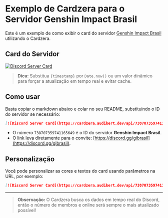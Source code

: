 # Exemplo de Cardzera para o Servidor Genshin Impact Brasil

Este é um exemplo de como exibir o card do servidor [Genshin Impact Brasil](https://discord.gg/gibrasil) utilizando o Cardzera.

## Card do Servidor

[![Discord Server Card](https://cardzera.audibert.dev/api/738707359741165649?t={timestamp})](https://discord.gg/gibrasil)

> **Dica:**
> Substitua `{timestamp}` por `Date.now()` ou um valor dinâmico para forçar a atualização em tempo real e evitar cache.

## Como usar

Basta copiar o markdown abaixo e colar no seu README, substituindo o ID do servidor se necessário:

```markdown
[![Discord Server Card](https://cardzera.audibert.dev/api/738707359741165649?t={timestamp})](https://discord.gg/gibrasil)
```

- O número `738707359741165649` é o ID do servidor **Genshin Impact Brasil**.
- O link leva diretamente para o convite: [https://discord.gg/gibrasil](https://discord.gg/gibrasil).

## Personalização

Você pode personalizar as cores e textos do card usando parâmetros na URL, por exemplo:

```markdown
[![Discord Server Card](https://cardzera.audibert.dev/api/738707359741165649?backgroundColor=23272A&buttonColor=5865F2&buttonText=Entrar%20no%20Servidor&buttonTextColor=ffffff&infoColor=43A25A&nameColor=ffffff&borderRadius=12&t={timestamp})](https://discord.gg/gibrasil)
```

---

> **Observação:**
> O Cardzera busca os dados em tempo real do Discord, então o número de membros e online será sempre o mais atualizado possível! 